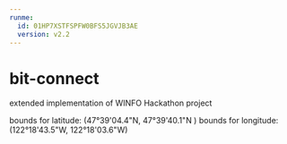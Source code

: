 ```yaml
---
runme:
  id: 01HP7XSTFSPFW0BFS5JGVJB3AE
  version: v2.2
---
```


# bit-connect

extended implementation of WINFO Hackathon project



bounds for latitude: (47°39'04.4"N, 47°39'40.1"N )
bounds for longitude: (122°18'43.5"W, 122°18'03.6"W)
